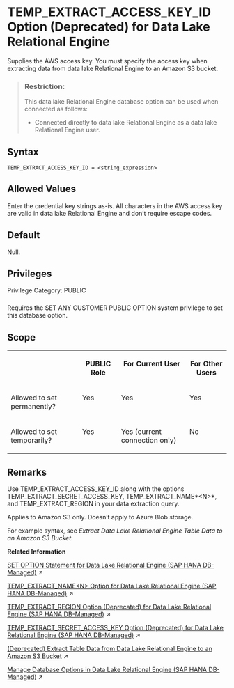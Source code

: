 <!-- loio924c9f84b1d54194819442a1b03228b1 -->

# TEMP\_EXTRACT\_ACCESS\_KEY\_ID Option \(Deprecated\) for Data Lake Relational Engine

Supplies the AWS access key. You must specify the access key when extracting data from data lake Relational Engine to an Amazon S3 bucket.



> ### Restriction:  
> This data lake Relational Engine database option can be used when connected as follows:
> 
> -   Connected directly to data lake Relational Engine as a data lake Relational Engine user.



<a name="loio924c9f84b1d54194819442a1b03228b1__temp_extract_access_key_syntax1"/>

## Syntax

```
TEMP_EXTRACT_ACCESS_KEY_ID = <string_expression>
```



<a name="loio924c9f84b1d54194819442a1b03228b1__temp_extract_access_key_values1"/>

## Allowed Values

Enter the credential key strings as-is. All characters in the AWS access key are valid in data lake Relational Engine and don’t require escape codes.



<a name="loio924c9f84b1d54194819442a1b03228b1__temp_extract_access_key_default1"/>

## Default

Null.



<a name="loio924c9f84b1d54194819442a1b03228b1__temp_extract_access_key_priv1"/>

## Privileges

Privilege Category: PUBLIC



### 

Requires the SET ANY CUSTOMER PUBLIC OPTION system privilege to set this database option.



<a name="loio924c9f84b1d54194819442a1b03228b1__temp_extract_access_key_scope1"/>

## Scope


<table>
<tr>
<th valign="top">

 



</th>
<th valign="top">

PUBLIC Role



</th>
<th valign="top">

For Current User



</th>
<th valign="top">

For Other Users



</th>
</tr>
<tr>
<td valign="top">

Allowed to set permanently?



</td>
<td valign="top">

Yes



</td>
<td valign="top">

Yes



</td>
<td valign="top">

Yes



</td>
</tr>
<tr>
<td valign="top">

Allowed to set temporarily?



</td>
<td valign="top">

Yes



</td>
<td valign="top">

Yes \(current connection only\)



</td>
<td valign="top">

No



</td>
</tr>
</table>



<a name="loio924c9f84b1d54194819442a1b03228b1__temp_extract_access_key_remarks1"/>

## Remarks

Use TEMP\_EXTRACT\_ACCESS\_KEY\_ID along with the options TEMP\_EXTRACT\_SECRET\_ACCESS\_KEY, TEMP\_EXTRACT\_NAME*<N\>*, and TEMP\_EXTRACT\_REGION in your data extraction query.

Applies to Amazon S3 only. Doesn’t apply to Azure Blob storage.

For example syntax, see *Extract Data Lake Relational Engine Table Data to an Amazon S3 Bucket*.

**Related Information**  


[SET OPTION Statement for Data Lake Relational Engine (SAP HANA DB-Managed)](https://help.sap.com/viewer/a898e08b84f21015969fa437e89860c8/2023_2_QRC/en-US/84a37a4b73ff4ba1ae53aad6b4c94803.html "Changes options that affect the behavior of the database and its compatibility with Transact-SQL. Setting the value of an option can change the behavior for all users or an individual user, in either a temporary or permanent scope.") :arrow_upper_right:

[TEMP_EXTRACT_NAME&lt;N&gt; Option for Data Lake Relational Engine (SAP HANA DB-Managed)](https://help.sap.com/viewer/a898e08b84f21015969fa437e89860c8/2023_2_QRC/en-US/1f0b3e1f87c948fd881490465f5eea24.html "Specifies the data lake Filescontainer object file name, or theAzure block blob name, or the Amazon S3 bucket object name you’re extracting to. You must specify the name when extracting data from data lake Relational Engine to cloud storage.") :arrow_upper_right:

[TEMP_EXTRACT_REGION Option (Deprecated) for Data Lake Relational Engine (SAP HANA DB-Managed)](https://help.sap.com/viewer/a898e08b84f21015969fa437e89860c8/2023_2_QRC/en-US/38858a2d4f3844f1a55421078ad2f90d.html "Specifies the AWS region where your Amazon S3 bucket resides. You must specify the region when extracting data from the Amazon S3 bucket.") :arrow_upper_right:

[TEMP_EXTRACT_SECRET_ACCESS_KEY Option (Deprecated) for Data Lake Relational Engine (SAP HANA DB-Managed)](https://help.sap.com/viewer/a898e08b84f21015969fa437e89860c8/2023_2_QRC/en-US/64f7adf55c7343a7bd2203ee50a46f96.html "Supplies the AWS secret access key. You must specify the secret access key when extracting data from data lake Relational Engine to an Amazon S3 bucket.") :arrow_upper_right:

[(Deprecated) Extract Table Data from Data Lake Relational Engine to an Amazon S3 Bucket](https://help.sap.com/viewer/a8942f1c84f2101594aad09c82c80aea/2023_2_QRC/en-US/5389c53044504f4b9c5865c8f9366ebe.html "Use data lake Relational Engine TEMP_EXTRACT database options in your extraction query to extract data lake Relational Engine data to one or more objects in an Amazon S3 bucket.") :arrow_upper_right:

[Manage Database Options in Data Lake Relational Engine (SAP HANA DB-Managed)](https://help.sap.com/viewer/9220e7fec0fe4503b5c5a6e21d584e63/2023_2_QRC/en-US/964f12eb2961478b8205f5bfd8ee2ec6.html "Data lake Relational Engine database options are configurable settings that change the way the data lake Relational Engine database behaves or performs.") :arrow_upper_right:

